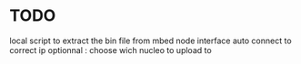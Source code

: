 # TODO
local script to extract the bin file from mbed
node interface
auto connect to correct ip
optionnal : choose wich nucleo to upload to
